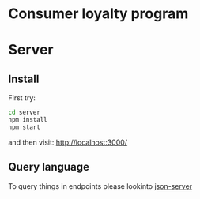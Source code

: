 # Consumer loyalty program 



# Server

## Install

First try:
```bash
cd server
npm install
npm start
```

and then visit:
[http://localhost:3000/]()


## Query language

To query things in endpoints please lookinto
[json-server](https://github.com/typicode/json-server)
